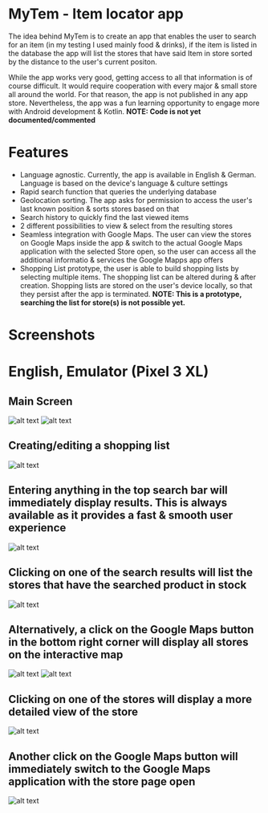 # MyTem - Item locator app

The idea behind MyTem is to create an app that enables the user to search for an item (in my testing I used mainly food & drinks), if the item is listed in the database
the app will list the stores that have said Item in store sorted by the distance to the user's current positon.

While the app works very good, getting access to all that information is of course difficult. It would require cooperation with every major & small store all around the 
world. For that reason, the app is not published in any app store.
Nevertheless, the app was a fun learning opportunity to engage more with Android development & Kotlin.
**NOTE: Code is not yet documented/commented**

# Features
- Language agnostic. Currently, the app is available in English & German. Language is based on the device's language & culture settings
- Rapid search function that queries the underlying database
- Geolocation sorting. The app asks for permission to access the user's last known position & sorts stores based on that
- Search history to quickly find the last viewed items
- 2 different possibilities to view & select from the resulting stores
- Seamless integration with Google Maps. The user can view the stores on Google Maps inside the app & switch to the actual Google Maps application with the selected
  Store open, so the user can access all the additional informatio & services the Google Mapps app offers
- Shopping List prototype, the user is able to build shopping lists by selecting multiple items. The shopping list can be altered during & after creation.
  Shopping lists are stored on the user's device locally, so that they persist after the app is terminated.
  **NOTE: This is a prototype, searching the list for store(s) is not possible yet.**
  
  
# Screenshots
# English, Emulator (Pixel 3 XL)

## Main Screen
![alt text](https://github.com/LifeIsGoodMI/MyTem/blob/master/Screenshots/English_Emulator/Screenshot_1626888296.png)
![alt text](https://github.com/LifeIsGoodMI/MyTem/blob/master/Screenshots/English_Emulator/Screenshot_1626888306.png)

## Creating/editing a shopping list
![alt text](https://github.com/LifeIsGoodMI/MyTem/blob/master/Screenshots/English_Emulator/Screenshot_1626888313.png)

## Entering anything in the top search bar will immediately display results. This is always available as it provides a fast & smooth user experience
![alt text](https://github.com/LifeIsGoodMI/MyTem/blob/master/Screenshots/English_Emulator/Screenshot_1626888328.png)

## Clicking on one of the search results will list the stores that have the searched product in stock
![alt text](https://github.com/LifeIsGoodMI/MyTem/blob/master/Screenshots/English_Emulator/Screenshot_1626888344.png)

## Alternatively, a click on the Google Maps button in the bottom right corner will display all stores on the interactive map
![alt text](https://github.com/LifeIsGoodMI/MyTem/blob/master/Screenshots/English_Emulator/Screenshot_1626888395.png)
![alt text](https://github.com/LifeIsGoodMI/MyTem/blob/master/Screenshots/English_Emulator/Screenshot_1626888401.png)

## Clicking on one of the stores will display a more detailed view of the store
![alt text](https://github.com/LifeIsGoodMI/MyTem/blob/master/Screenshots/English_Emulator/Screenshot_1626888355.png)

## Another click on the Google Maps button will immediately switch to the Google Maps application with the store page open
![alt text](https://github.com/LifeIsGoodMI/MyTem/blob/master/Screenshots/English_Emulator/Screenshot_1626888368.png)


<!--- 
# German, Physical Device (Samsung Galaxy S10+)

![alt text](https://github.com/LifeIsGoodMI/MyTem/blob/master/Screenshots/German_PhysicalDevice/Screenshot_20210721-190521_MyTem.jpg)
![alt text](https://github.com/LifeIsGoodMI/MyTem/blob/master/Screenshots/German_PhysicalDevice/Screenshot_20210721-190526_MyTem.jpg)
![alt text](https://github.com/LifeIsGoodMI/MyTem/blob/master/Screenshots/German_PhysicalDevice/Screenshot_20210721-190532_MyTem.jpg)
![alt text](https://github.com/LifeIsGoodMI/MyTem/blob/master/Screenshots/German_PhysicalDevice/Screenshot_20210721-190617_MyTem.jpg)
![alt text](https://github.com/LifeIsGoodMI/MyTem/blob/master/Screenshots/German_PhysicalDevice/Screenshot_20210721-190628_MyTem.jpg)
![alt text](https://github.com/LifeIsGoodMI/MyTem/blob/master/Screenshots/German_PhysicalDevice/Screenshot_20210721-190740_MyTem.jpg)
![alt text](https://github.com/LifeIsGoodMI/MyTem/blob/master/Screenshots/German_PhysicalDevice/Screenshot_20210721-190755_MyTem.jpg)
--->

